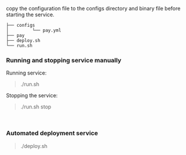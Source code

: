 
copy the configuration file to the configs directory and binary file before starting the service.

```
├── configs
│         └── pay.yml
├── pay
├── deploy.sh
└── run.sh
```

### Running and stopping service manually

Running service:

> ./run.sh

Stopping the service:

> ./run.sh stop

<br>

### Automated deployment service

> ./deploy.sh
